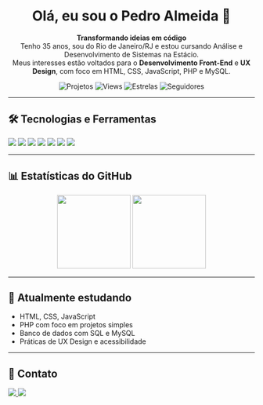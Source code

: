 <h1 align="center">Olá, eu sou o Pedro Almeida 👋</h1>

<p align="center">
  <b>Transformando ideias em código</b><br>
  Tenho 35 anos, sou do Rio de Janeiro/RJ e estou cursando Análise e Desenvolvimento de Sistemas na Estácio.<br>
  Meus interesses estão voltados para o <strong>Desenvolvimento Front-End</strong> e <strong>UX Design</strong>, com foco em HTML, CSS, JavaScript, PHP e MySQL.
</p>

<p align="center">
  <img alt="Projetos" src="https://img.shields.io/badge/Projetos-2-red?style=for-the-badge&logo=github"/>
  <img alt="Views" src="https://komarev.com/ghpvc/?username=almeidahpedro&style=for-the-badge"/>
  <img alt="Estrelas" src="https://img.shields.io/github/stars/almeidahpedro?style=for-the-badge&color=green"/>
  <img alt="Seguidores" src="https://img.shields.io/github/followers/almeidahpedro?style=for-the-badge&color=blue"/>
</p>

---

## 🛠️ Tecnologias e Ferramentas

<p align="left">
  <img src="https://img.shields.io/badge/HTML5-E44D26?style=for-the-badge&logo=html5&logoColor=white"/>
  <img src="https://img.shields.io/badge/CSS3-264de4?style=for-the-badge&logo=css3&logoColor=white"/>
  <img src="https://img.shields.io/badge/JavaScript-F7DF1E?style=for-the-badge&logo=javascript&logoColor=black"/>
  <img src="https://img.shields.io/badge/PHP-777BB4?style=for-the-badge&logo=php&logoColor=white"/>
  <img src="https://img.shields.io/badge/MySQL-00758F?style=for-the-badge&logo=mysql&logoColor=white"/>
  <img src="https://img.shields.io/badge/Git-F05032?style=for-the-badge&logo=git&logoColor=white"/>
  <img src="https://img.shields.io/badge/GitHub-181717?style=for-the-badge&logo=github&logoColor=white"/>
</p>

---

## 📊 Estatísticas do GitHub

<div align="center">
  <img height="150em" src="https://github-readme-stats.vercel.app/api?username=almeidahpedro&show_icons=true&theme=tokyonight&include_all_commits=true&count_private=true"/>
  <img height="150em" src="https://github-readme-stats.vercel.app/api/top-langs/?username=almeidahpedro&layout=compact&langs_count=7&theme=tokyonight"/>
</div>

---

## 🎯 Atualmente estudando

- HTML, CSS, JavaScript
- PHP com foco em projetos simples
- Banco de dados com SQL e MySQL
- Práticas de UX Design e acessibilidade

---

## 📱 Contato

<p align="left">
  <a href="https://www.instagram.com/almeidahpedro" target="_blank">
    <img src="https://img.shields.io/badge/Instagram-%23E4405F?style=for-the-badge&logo=instagram&logoColor=white"/>
  </a>
  <a href="https://www.linkedin.com/in/almeidahpedro" target="_blank">
    <img src="https://img.shields.io/badge/LinkedIn-%230077B5?style=for-the-badge&logo=linkedin&logoColor=white"/>
  </a>
</p>
